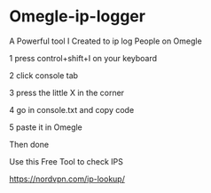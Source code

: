 # Omegle-ip-logger
A Powerful tool I Created to ip log People on Omegle 

1 press control+shift+I on your keyboard 

2 click console tab

3 press the little X in the corner 

4 go in console.txt and copy code 

5 paste it in Omegle

Then done 

Use this Free Tool to check IPS

https://nordvpn.com/ip-lookup/
